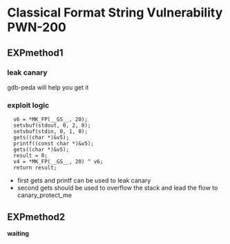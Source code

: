 # Classical Format String Vulnerability PWN-200
## EXPmethod1
### leak canary
gdb-peda will help you get it
### exploit logic
```
  v6 = *MK_FP(__GS__, 20);
  setvbuf(stdout, 0, 2, 0);
  setvbuf(stdin, 0, 1, 0);
  gets((char *)&v5);
  printf((const char *)&v5);
  gets((char *)&v5);
  result = 0;
  v4 = *MK_FP(__GS__, 20) ^ v6;
  return result;
```
- first gets and printf can be used to leak canary
- second gets should be used to overflow the stack and lead the flow to canary_protect_me
## EXPmethod2
**waiting**